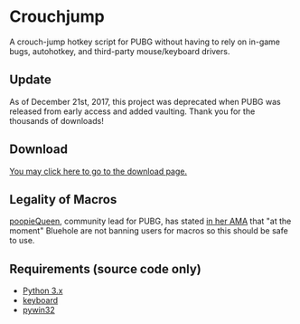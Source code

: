 # Crouchjump
A crouch-jump hotkey script for PUBG without having to rely on in-game bugs, autohotkey, and third-party mouse/keyboard drivers.

## Update
As of December 21st, 2017, this project was deprecated when PUBG was released from early access and added vaulting. Thank you for the thousands of downloads!

## Download
[You may click here to go to the download page.](https://github.com/Snaacky/Crouchjump/releases/)

## Legality of Macros
[poopieQueen](https://twitter.com/poopiequeen), community lead for PUBG, has stated [in her AMA](https://www.reddit.com/r/PUBATTLEGROUNDS/comments/72396a/iama_poopiequeen_ama/dnfg087/) that "at the moment" Bluehole are not banning users for macros so this should be safe to use.

## Requirements (source code only)
* [Python 3.x](https://www.python.org/)
* [keyboard](https://github.com/boppreh/keyboard)
* [pywin32](https://sourceforge.net/projects/pywin32/files/?source=navbar)

